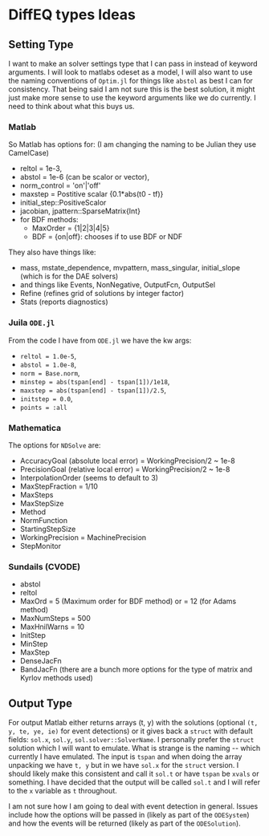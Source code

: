 # DiffEQ types Ideas

## Setting Type
I want to make an solver settings type that I can pass in instead of
keyword arguments. I will look to matlabs odeset as a model, I will also
want to use the naming conventions of `Optim.jl` for things like `abstol`
as best I can for consistency. That being said I am not sure this is the best
solution, it might just make more sense to use the keyword arguments like we
do currently. I need to think about what this buys us.

### Matlab
So Matlab has options for: (I am changing the naming to be Julian they use CamelCase)
* reltol = 1e-3,
* abstol = 1e-6 (can be scalor or vector),
* norm_control = 'on'|'off'
* maxstep = Postitive scalar {0.1*abs(t0 - tf)}
* initial_step::PositiveScalor
* jacobian, jpattern::SparseMatrix{Int}
* for BDF methods:
    * MaxOrder = {1|2|3|4|5}
    * BDF = {on|off}: chooses if to use BDF or NDF

They also have things like:

* mass, mstate_dependence, mvpattern, mass_singular, initial_slope (which is for the DAE solvers)
* and things like Events, NonNegative, OutputFcn, OutputSel
* Refine (refines grid of solutions by integer factor)
* Stats (reports diagnostics)

### Juila `ODE.jl`
From the code I have from `ODE.jl` we have the kw args:
* `reltol = 1.0e-5`,
* `abstol = 1.0e-8`,
* `norm = Base.norm`,
* `minstep = abs(tspan[end] - tspan[1])/1e18`,
* `maxstep = abs(tspan[end] - tspan[1])/2.5`,
* `initstep = 0.0`,
* `points = :all`

### Mathematica
The options for `NDSolve` are:
* AccuracyGoal (absolute local error) = WorkingPrecision/2 ~ 1e-8
* PrecisionGoal (relative local error) = WorkingPrecision/2 ~ 1e-8
* InterpolationOrder (seems to default to 3)
* MaxStepFraction = 1/10
* MaxSteps
* MaxStepSize
* Method
* NormFunction
* StartingStepSize
* WorkingPrecision = MachinePrecision
* StepMonitor

### Sundails (CVODE)
* abstol
* reltol
* MaxOrd = 5 (Maximum order for BDF method) or = 12 (for Adams method)
* MaxNumSteps = 500
* MaxHnilWarns = 10
* InitStep
* MinStep
* MaxStep
* DenseJacFn
* BandJacFn
(there are a bunch more options for the type of matrix and Kyrlov methods used)

## Output Type
For output Matlab either returns arrays (t, y) with the solutions
(optional `(t, y, te, ye, ie)` for event detections) or it gives back a `struct`
with default fields: `sol.x`, `sol.y`, `sol.solver::SolverName`.
I personally prefer the `struct` solution which I will want to emulate. What
is strange is the naming -- which currently I have emulated. The input is `tspan`
and when doing the array unpacking we have `t, y` but in we have `sol.x` for the
`struct` version. I should likely make this consistent and call it `sol.t` or
have `tspan` be `xvals` or something. I have decided that the output will be
called `sol.t` and I will refer to the `x` variable as `t` throughout.

I am not sure how I am going to deal with event detection in general. Issues
include how the options will be passed in (likely as part of the `ODESystem`)
and how the events will be returned (likely as part of the `ODESolution`).
